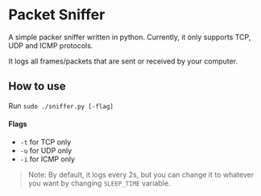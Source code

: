 # Packet Sniffer
A simple packer sniffer written in python. Currently, it only supports TCP, UDP and ICMP protocols.

It logs all frames/packets that are sent or received by your computer.

## How to use
Run `sudo ./sniffer.py [-flag]`
#### Flags
- `-t` for TCP only
- `-u` for UDP only
- `-i` for ICMP only

>Note: By default, it logs every 2s, but you can change it to whatever you want by changing `SLEEP_TIME` variable.
